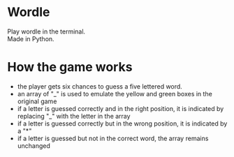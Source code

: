 # Wordle
Play wordle in the terminal.
<br>
Made in Python.

# How the game works
<ul>
  <li>the player gets six chances to guess a five lettered word.</li>
  <li>an array of "_" is used to emulate the yellow and green boxes in the original game</li>
  <li>if a letter is guessed correctly and in the right position, it is indicated by replacing "_" with the letter in the array</li>
  <li>if a letter is guessed correctly but in the wrong position, it is indicated by a "*"</li>
  <li>if a letter is guessed but not in the correct word, the array remains unchanged</li>
</ul>




